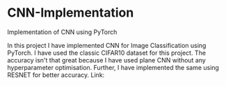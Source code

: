 # CNN-Implementation
Implementation of CNN using PyTorch


In this project I have implemented CNN for Image Classification using PyTorch.
I have used the classic CIFAR10 dataset for this project.
The accuracy isn't that great because I have used plane CNN without any hyperparameter optimisation.
Further, I have implemented the same using RESNET for better accuracy. Link:
